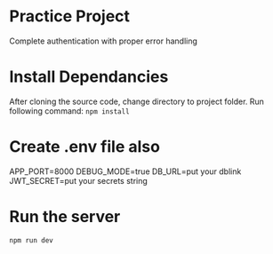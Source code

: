 # Practice Project
Complete authentication with proper error handling

# Install Dependancies
After cloning the source code, change directory to project folder. 
Run following command: 
`npm install`

# Create .env file also 
APP_PORT=8000
DEBUG_MODE=true
DB_URL=put your dblink
JWT_SECRET=put your secrets string


# Run the server
`npm run dev`



